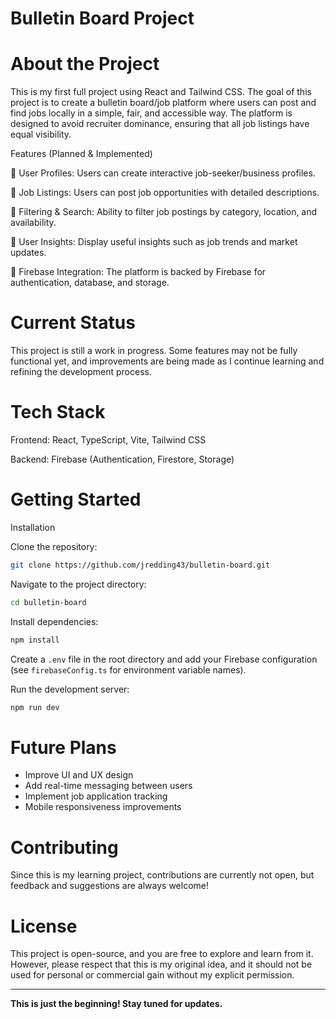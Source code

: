 # Bulletin Board Project


About the Project
============================================================================================
This is my first full project using React and Tailwind CSS. The goal of this project is to create a bulletin board/job platform where users can post and find jobs locally in a simple, fair, and accessible way. The platform is designed to avoid recruiter dominance, ensuring that all job listings have equal visibility.

Features (Planned & Implemented)

🔹 User Profiles: Users can create interactive job-seeker/business profiles.

🔹 Job Listings: Users can post job opportunities with detailed descriptions.

🔹 Filtering & Search: Ability to filter job postings by category, location, and availability.

🔹 User Insights: Display useful insights such as job trends and market updates.

🔹 Firebase Integration: The platform is backed by Firebase for authentication, database, and storage.


Current Status 
======================================================================================================================================================================================
This project is still a work in progress. Some features may not be fully functional yet, and improvements are being made as I continue learning and refining the development process.


Tech Stack 
=========================================================================================================================================
Frontend: React, TypeScript, Vite, Tailwind CSS

Backend: Firebase (Authentication, Firestore, Storage)


Getting Started
=========================================================================================================================================
Installation

Clone the repository:

```sh
git clone https://github.com/jredding43/bulletin-board.git
```

Navigate to the project directory:

```sh
cd bulletin-board
```

Install dependencies:

```sh
npm install
```

Create a `.env` file in the root directory and add your Firebase configuration (see `firebaseConfig.ts` for environment variable names).

Run the development server:

```sh
npm run dev
```


Future Plans 
=========================================================================================================================================
- Improve UI and UX design
- Add real-time messaging between users
- Implement job application tracking
- Mobile responsiveness improvements


Contributing
=========================================================================================================================================
Since this is my learning project, contributions are currently not open, but feedback and suggestions are always welcome!


License
=========================================================================================================================================
This project is open-source, and you are free to explore and learn from it. However, please respect that this is my original idea, and it should not be used for personal or commercial gain without my explicit permission.

---

**This is just the beginning! Stay tuned for updates.**
